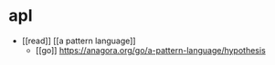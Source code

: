 # apl

- [[read]] [[a pattern language]]
  - [[go]] https://anagora.org/go/a-pattern-language/hypothesis



